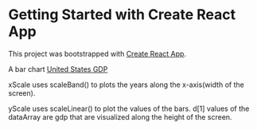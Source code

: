 # Getting Started with Create React App

This project was bootstrapped with [Create React App](https://github.com/facebook/create-react-app).

A bar chart [United States GDP](https://raw.githubusercontent.com/freeCodeCamp/ProjectReferenceData/master/GDP-data.json)

xScale uses scaleBand() to plots the years along the x-axis(width of the screen).

yScale uses scaleLinear() to plot the values of the bars. d[1] values of the dataArray are gdp that are visualized along the height of the screen.
